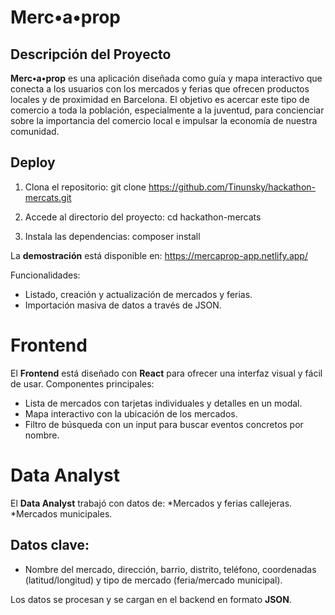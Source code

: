 # Merc•a•prop

## Descripción del Proyecto

**Merc•a•prop** es una aplicación diseñada como guía y mapa interactivo que conecta a los usuarios con los mercados y ferias que ofrecen productos locales y de proximidad en Barcelona. El objetivo es acercar este tipo de comercio a toda la población, especialmente a la juventud, para concienciar sobre la importancia del comercio local e impulsar la economía de nuestra comunidad.

## Deploy

1. Clona el repositorio: 
git clone https://github.com/Tinunsky/hackathon-mercats.git

2. Accede al directorio del proyecto: 
cd hackathon-mercats

3. Instala las dependencias: 
composer install

La **demostración** está disponible en: 
https://mercaprop-app.netlify.app/

Funcionalidades:
* Listado, creación y actualización de mercados y ferias.
* Importación masiva de datos a través de JSON.

# Frontend

El **Frontend** está diseñado con **React** para ofrecer una interfaz visual y fácil de usar. Componentes principales:
* Lista de mercados con tarjetas individuales y detalles en un modal.
* Mapa interactivo con la ubicación de los mercados.
* Filtro de búsqueda con un input para buscar eventos concretos por nombre.

# Data Analyst

El **Data Analyst** trabajó con datos de:
*Mercados y ferias callejeras.
*Mercados municipales.

## Datos clave:

* Nombre del mercado, dirección, barrio, distrito, teléfono, coordenadas (latitud/longitud) y tipo de mercado (feria/mercado municipal).

Los datos se procesan y se cargan en el backend en formato **JSON**.